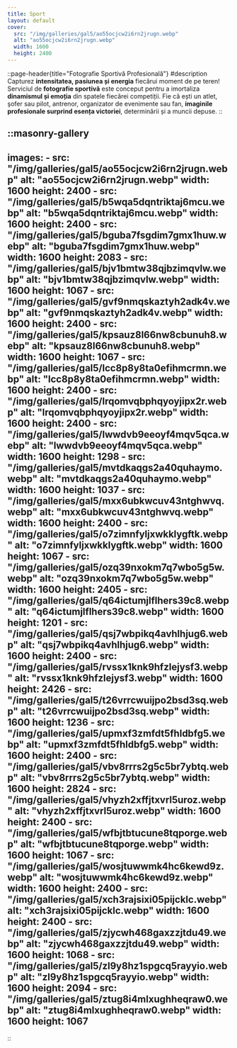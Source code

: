 ```yaml
---
title: Sport
layout: default
cover: 
  src: "/img/galleries/gal5/ao55ocjcw2i6rn2jrugn.webp"
  alt: "ao55ocjcw2i6rn2jrugn.webp"
  width: 1600
  height: 2400
---
```


::page-header{title="Fotografie Sportivă Profesională"}
#description
Capturez __intensitatea, pasiunea și energia__ fiecărui moment de pe teren! Serviciul de __fotografie sportivă__ este conceput pentru a imortaliza __dinamismul și emoția__ din spatele fiecărei competiții. Fie că ești un atlet, şofer sau pilot, antrenor, organizator de evenimente sau fan, __imaginile profesionale surprind esența victoriei__, determinării și a muncii depuse.
::

::masonry-gallery
---
  images:
    - src: "/img/galleries/gal5/ao55ocjcw2i6rn2jrugn.webp"
      alt: "ao55ocjcw2i6rn2jrugn.webp"
      width: 1600
      height: 2400
    - src: "/img/galleries/gal5/b5wqa5dqntriktaj6mcu.webp"
      alt: "b5wqa5dqntriktaj6mcu.webp"
      width: 1600
      height: 2400
    - src: "/img/galleries/gal5/bguba7fsgdim7gmx1huw.webp"
      alt: "bguba7fsgdim7gmx1huw.webp"
      width: 1600
      height: 2083
    - src: "/img/galleries/gal5/bjv1bmtw38qjbzimqvlw.webp"
      alt: "bjv1bmtw38qjbzimqvlw.webp"
      width: 1600
      height: 1067
    - src: "/img/galleries/gal5/gvf9nmqskaztyh2adk4v.webp"
      alt: "gvf9nmqskaztyh2adk4v.webp"
      width: 1600
      height: 2400
    - src: "/img/galleries/gal5/kpsauz8l66nw8cbunuh8.webp"
      alt: "kpsauz8l66nw8cbunuh8.webp"
      width: 1600
      height: 1067
    - src: "/img/galleries/gal5/lcc8p8y8ta0efihmcrmn.webp"
      alt: "lcc8p8y8ta0efihmcrmn.webp"
      width: 1600
      height: 2400
    - src: "/img/galleries/gal5/lrqomvqbphqyoyjipx2r.webp"
      alt: "lrqomvqbphqyoyjipx2r.webp"
      width: 1600
      height: 2400
    - src: "/img/galleries/gal5/lwwdvb9eeoyf4mqv5qca.webp"
      alt: "lwwdvb9eeoyf4mqv5qca.webp"
      width: 1600
      height: 1298
    - src: "/img/galleries/gal5/mvtdkaqgs2a40quhaymo.webp"
      alt: "mvtdkaqgs2a40quhaymo.webp"
      width: 1600
      height: 1037
    - src: "/img/galleries/gal5/mxx6ubkwcuv43ntghwvq.webp"
      alt: "mxx6ubkwcuv43ntghwvq.webp"
      width: 1600
      height: 2400
    - src: "/img/galleries/gal5/o7zimnfyljxwkklygftk.webp"
      alt: "o7zimnfyljxwkklygftk.webp"
      width: 1600
      height: 1067
    - src: "/img/galleries/gal5/ozq39nxokm7q7wbo5g5w.webp"
      alt: "ozq39nxokm7q7wbo5g5w.webp"
      width: 1600
      height: 2405
    - src: "/img/galleries/gal5/q64ictumjlflhers39c8.webp"
      alt: "q64ictumjlflhers39c8.webp"
      width: 1600
      height: 1201
    - src: "/img/galleries/gal5/qsj7wbpikq4avhlhjug6.webp"
      alt: "qsj7wbpikq4avhlhjug6.webp"
      width: 1600
      height: 2400
    - src: "/img/galleries/gal5/rvssx1knk9hfzlejysf3.webp"
      alt: "rvssx1knk9hfzlejysf3.webp"
      width: 1600
      height: 2426
    - src: "/img/galleries/gal5/t26vrrcwuijpo2bsd3sq.webp"
      alt: "t26vrrcwuijpo2bsd3sq.webp"
      width: 1600
      height: 1236
    - src: "/img/galleries/gal5/upmxf3zmfdt5fhldbfg5.webp"
      alt: "upmxf3zmfdt5fhldbfg5.webp"
      width: 1600
      height: 2400
    - src: "/img/galleries/gal5/vbv8rrrs2g5c5br7ybtq.webp"
      alt: "vbv8rrrs2g5c5br7ybtq.webp"
      width: 1600
      height: 2824
    - src: "/img/galleries/gal5/vhyzh2xffjtxvrl5uroz.webp"
      alt: "vhyzh2xffjtxvrl5uroz.webp"
      width: 1600
      height: 2400
    - src: "/img/galleries/gal5/wfbjtbtucune8tqporge.webp"
      alt: "wfbjtbtucune8tqporge.webp"
      width: 1600
      height: 1067
    - src: "/img/galleries/gal5/wosjtuwwmk4hc6kewd9z.webp"
      alt: "wosjtuwwmk4hc6kewd9z.webp"
      width: 1600
      height: 2400
    - src: "/img/galleries/gal5/xch3rajsixi05pijcklc.webp"
      alt: "xch3rajsixi05pijcklc.webp"
      width: 1600
      height: 2400
    - src: "/img/galleries/gal5/zjycwh468gaxzzjtdu49.webp"
      alt: "zjycwh468gaxzzjtdu49.webp"
      width: 1600
      height: 1068
    - src: "/img/galleries/gal5/zl9y8hz1spgcq5rayyio.webp"
      alt: "zl9y8hz1spgcq5rayyio.webp"
      width: 1600
      height: 2094
    - src: "/img/galleries/gal5/ztug8i4mlxughheqraw0.webp"
      alt: "ztug8i4mlxughheqraw0.webp"
      width: 1600
      height: 1067
---
::